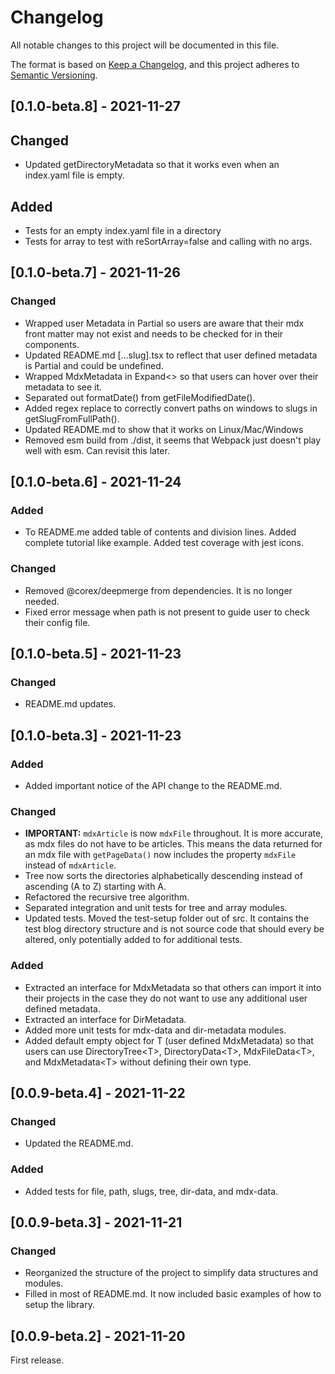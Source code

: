 # Changelog
All notable changes to this project will be documented in this file.

The format is based on [Keep a Changelog](https://keepachangelog.com/en/1.0.0/),
and this project adheres to [Semantic
Versioning](https://semver.org/spec/v2.0.0.html).

## [0.1.0-beta.8] - 2021-11-27

## Changed
- Updated getDirectoryMetadata so that it works even when an index.yaml file is empty.
## Added
- Tests for an empty index.yaml file in a directory
- Tests for array to test with reSortArray=false and calling with no args.

## [0.1.0-beta.7] - 2021-11-26
### Changed
- Wrapped user Metadata in Partial so users are aware that their mdx front
  matter may not exist and needs to be checked for in their components.
- Updated README.md [...slug].tsx to reflect that user defined metadata is
  Partial and could be undefined.
- Wrapped MdxMetadata in Expand<> so that users can hover over their metadata to
  see it.
- Separated out formatDate() from getFileModifiedDate().
- Added regex replace to correctly convert paths on windows to slugs in
  getSlugFromFullPath().
- Updated README.md to show that it works on Linux/Mac/Windows
- Removed esm build from ./dist, it seems that Webpack just doesn't play well
  with esm. Can revisit this later.


## [0.1.0-beta.6] - 2021-11-24
### Added
- To README.me added table of contents and division lines. Added complete
  tutorial like example. Added test coverage with jest icons.
### Changed
- Removed @corex/deepmerge from dependencies.  It is no longer needed.
- Fixed error message when path is not present to guide user to check their
  config file.

## [0.1.0-beta.5] - 2021-11-23
### Changed
- README.md updates.
## [0.1.0-beta.3] - 2021-11-23
### Added
- Added important notice of the API change to the README.md.

### Changed
- **IMPORTANT:** `mdxArticle` is now `mdxFile` throughout. It is more accurate,
  as mdx files do not have to be articles. This means the data returned for an
  mdx file with `getPageData()` now includes the property `mdxFile` instead of
  `mdxArticle`.
- Tree now sorts the directories alphabetically descending instead of ascending
  (A to Z) starting with A.
- Refactored the recursive tree algorithm.
- Separated integration and unit tests for tree and array modules.
- Updated tests. Moved the test-setup folder out of src. It contains the test
  blog directory structure and is not source code that should every be altered,
  only potentially added to for additional tests.
### Added
- Extracted an interface for MdxMetadata so that others can import it into
  their projects in the case they do not want to use any additional user defined
  metadata.
- Extracted an interface for DirMetadata.
- Added more unit tests for mdx-data and dir-metadata modules.
- Added default empty object for T (user defined MdxMetadata) so that users can
  use DirectoryTree\<T>, DirectoryData\<T>, MdxFileData\<T>, and MdxMetadata\<T>
  without defining their own type.

## [0.0.9-beta.4] - 2021-11-22
### Changed
- Updated the README.md.
### Added
- Added tests for file, path, slugs, tree, dir-data, and mdx-data.

## [0.0.9-beta.3] - 2021-11-21
### Changed
- Reorganized the structure of the project to simplify data structures and
  modules.
- Filled in most of README.md. It now included basic examples of how to setup
  the library.
## [0.0.9-beta.2] - 2021-11-20
First release.
